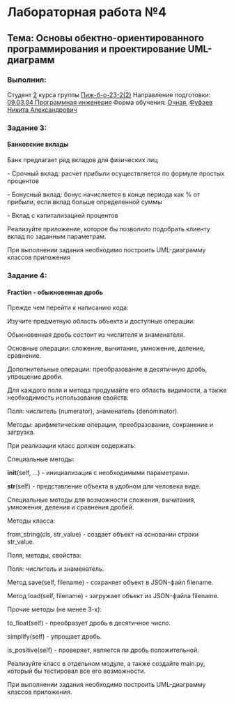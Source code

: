 <h1> Лабораторная работа №4 </h1>
<h2>  Тема: Основы обектно-ориентированного программирования и проектирование UML-диаграмм </h2>
<h3>Выполнил:</h3>
Студент <u>2</u> курса группы <u>Пиж-б-о-23-2(2)</u>
Направление подготовки: <u>09.03.04 Программная инженерия</u>
Форма обучения: <u>Очная.</u>
<u>Фуфаев Никита Александрович</u>

<h3>Задание 3:</h3>
<h4>Банковские вклады</h4>
<p>Банк предлагает ряд вкладов для физических лиц</p>
<p>- Срочный вклад: расчет прибыли осуществляется по формуле простых процентов</p>
<p>- Бонусный вклад: бонус начисляется в конце периода как % от прибыли, если вклад больше определенной суммы</p>
<p>- Вклад с капитализацией процентов</p>
<p>Реализуйте приложение, которое бы позволило подобрать клиенту вклад по заданным параметрам.</p>
<p>При выполнении задания необходимо построить UML-диаграмму классов приложения</p>

<h3>Задание 4:</h3>
<h4>Fraction - обыкновенная дробь</h4>
<p>Прежде чем перейти к написанию кода:

Изучите предметную область объекта и доступные операции:

Обыкновенная дробь состоит из числителя и знаменателя.

Основные операции: сложение, вычитание, умножение, деление, сравнение.

Дополнительные операции: преобразование в десятичную дробь, упрощение дроби.

Для каждого поля и метода продумайте его область видимости, а также необходимость использования свойств:

Поля: числитель (numerator), знаменатель (denominator).

Методы: арифметические операции, преобразование, сохранение и загрузка.

При реализации класс должен содержать:

Специальные методы:

__init__(self, ...) - инициализация с необходимыми параметрами.

__str__(self) - представление объекта в удобном для человека виде.

Специальные методы для возможности сложения, вычитания, умножения, деления и сравнения дробей.

Методы класса:

from_string(cls, str_value) - создает объект на основании строки str_value.

Поля, методы, свойства:

Поля: числитель и знаменатель.

Метод save(self, filename) - сохраняет объект в JSON-файл filename.

Метод load(self, filename) - загружает объект из JSON-файла filename.

Прочие методы (не менее 3-х):

to_float(self) - преобразует дробь в десятичное число.

simplify(self) - упрощает дробь.

is_positive(self) - проверяет, является ли дробь положительной.

Реализуйте класс в отдельном модуле, а также создайте main.py, который бы тестировал все его возможности.

При выполнении задания необходимо построить UML-диаграмму классов приложения.
